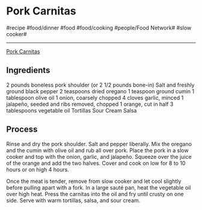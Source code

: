 # Pork Carnitas
#recipe #food/dinner #food #food/cooking #people/Food Network# #slow cooker#
- - - -
[Pork Carnitas](https://www.foodnetwork.com/recipes/melissa-darabian/pork-carnitas-recipe-1925103)

## Ingredients
2 pounds boneless pork shoulder (or 2 1/2 pounds bone-in)
Salt and freshly ground black pepper
2 teaspoons dried oregano
1 teaspoon ground cumin
1 tablespoon olive oil
1 onion, coarsely chopped
4 cloves garlic, minced
1 jalapeño, seeded and ribs removed, chopped
1 orange, cut in half
3 tablespoons vegetable oil
Tortillas
Sour Cream
Salsa

## Process
Rinse and dry the pork shoulder. Salt and pepper liberally. Mix the oregano and the cumin with olive oil and rub all over pork. Place the pork in a slow cooker and top with the onion, garlic, and jalapeño. Squeeze over the juice of the orange and add the two halves. Cover and cook on low for 8 to 10 hours or on high 4 hours.

Once the meat is tender, remove from slow cooker and let cool slightly before pulling apart with a fork. In a large sauté pan, heat the vegetable oil over high heat. Press the carnitas into the oil and fry until crusty on one side. Serve with warm tortillas, salsa, and sour cream.